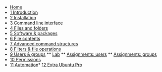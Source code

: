 <!-- docs/_sidebar.md -->
* [Home](/)
* [1 Introduction](./01_introduction/01_course.md)
* [2 Installation](./02_installation/01_course.md)
* [3 Command line interface](./03_commandline/01_course.md)
* [4 Files and folders](./04_filesandfolders/01_course.md)
* [5 Software & packages](./05_software/01_course.md)
* [6 File contents](./06_filecontents/01_course.md)
* [7 Advanced command structures](./07_advancedcommands/01_course.md)
* [8 Filters & file operations ](./08_filters/01_course.md)
* [9 Users & groups](./09_usersandgroups/01_course.md)
** [Lab](./09_usersandgroups/02_lab.md)
** [Assignments: users](./09_usersandgroups/exercises/users/99_exercises.md)
** [Assignments: groups](./09_usersandgroups/exercises/groups/99_exercises.md)
* [10 Permissions](./10_permissions/01_course.md)
* [11 Automation](./11_automation/01_course.md)* [12 Extra Ubuntu Pro](./12_UbuntuPro/01_course.md)

